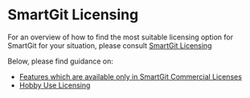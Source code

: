 # SmartGit Licensing

For an overview of how to find the most suitable licensing option for SmartGit for your situation, please consult [SmartGit Licensing](../../HowTos/Licensing.md)

Below, please find guidance on:

- [Features which are available only in SmartGit Commercial Licenses](Commercial-only-features.md)
- [Hobby Use Licensing](Hobby-Use-License.md)
